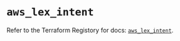 # `aws_lex_intent`

Refer to the Terraform Registory for docs: [`aws_lex_intent`](https://registry.terraform.io/providers/hashicorp/aws/5.6.1/docs/resources/lex_intent).
